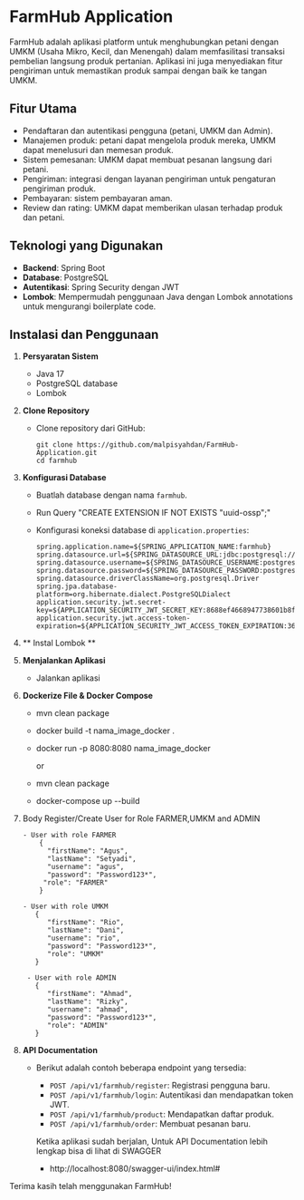 # FarmHub Application

FarmHub adalah aplikasi platform untuk menghubungkan petani dengan UMKM (Usaha Mikro, Kecil, dan Menengah) dalam memfasilitasi transaksi pembelian langsung produk pertanian. Aplikasi ini juga menyediakan fitur pengiriman untuk memastikan produk sampai dengan baik ke tangan UMKM.

## Fitur Utama

- Pendaftaran dan autentikasi pengguna (petani, UMKM dan Admin).
- Manajemen produk: petani dapat mengelola produk mereka, UMKM dapat menelusuri dan memesan produk.
- Sistem pemesanan: UMKM dapat membuat pesanan langsung dari petani.
- Pengiriman: integrasi dengan layanan pengiriman untuk pengaturan pengiriman produk.
- Pembayaran: sistem pembayaran aman.
- Review dan rating: UMKM dapat memberikan ulasan terhadap produk dan petani.

## Teknologi yang Digunakan

- **Backend**: Spring Boot
- **Database**: PostgreSQL
- **Autentikasi**: Spring Security dengan JWT
- **Lombok**: Mempermudah penggunaan Java dengan Lombok annotations untuk mengurangi boilerplate code.

## Instalasi dan Penggunaan

1. **Persyaratan Sistem**
   - Java 17
   - PostgreSQL database
   - Lombok

2. **Clone Repository**
   - Clone repository dari GitHub:

     ```
     git clone https://github.com/malpisyahdan/FarmHub-Application.git
     cd farmhub
     ```

3. **Konfigurasi Database**
   - Buatlah database dengan nama `farmhub`.
   - Run Query "CREATE EXTENSION IF NOT EXISTS "uuid-ossp";"
   - Konfigurasi koneksi database di `application.properties`:

     ```
     spring.application.name=${SPRING_APPLICATION_NAME:farmhub}
     spring.datasource.url=${SPRING_DATASOURCE_URL:jdbc:postgresql://localhost:5432/farmhub}
     spring.datasource.username=${SPRING_DATASOURCE_USERNAME:postgres}
     spring.datasource.password=${SPRING_DATASOURCE_PASSWORD:postgres}
     spring.datasource.driverClassName=org.postgresql.Driver
     spring.jpa.database-platform=org.hibernate.dialect.PostgreSQLDialect
     application.security.jwt.secret-key=${APPLICATION_SECURITY_JWT_SECRET_KEY:8688ef4668947738601b8f5d6754498fa28c7d8178b7a151c912c3b30dd7ed6d}
     application.security.jwt.access-token-expiration=${APPLICATION_SECURITY_JWT_ACCESS_TOKEN_EXPIRATION:3600000}
     
     ```
4. ** Instal Lombok **

5. **Menjalankan Aplikasi**
   - Jalankan aplikasi
  
6. **Dockerize File & Docker Compose**

   - mvn clean package
   - docker build -t nama_image_docker . 
   - docker run -p 8080:8080 nama_image_docker

     or
     
    - mvn clean package
    - docker-compose up --build
  
7. Body Register/Create User for Role FARMER,UMKM and ADMIN
    ```
    - User with role FARMER
        {
          "firstName": "Agus",
          "lastName": "Setyadi",
          "username": "agus",
          "password": "Password123*",
         "role": "FARMER"
        }

    - User with role UMKM
       {
          "firstName": "Rio",
          "lastName": "Dani",
          "username": "rio",
          "password": "Password123*",
          "role": "UMKM"
       }
    
     - User with role ADMIN
       {
          "firstName": "Ahmad",
          "lastName": "Rizky",
          "username": "ahmad",
          "password": "Password123*",
          "role": "ADMIN"
       }
    ```
   
8. **API Documentation**
   - Berikut adalah contoh beberapa endpoint yang tersedia:
     - `POST /api/v1/farmhub/register`: Registrasi pengguna baru.
     - `POST /api/v1/farmhub/login`: Autentikasi dan mendapatkan token JWT.
     - `POST /api/v1/farmhub/product`: Mendapatkan daftar produk.
     - `POST /api/v1/farmhub/order`: Membuat pesanan baru.
    
     Ketika aplikasi sudah berjalan, Untuk API Documentation lebih lengkap bisa di lihat di SWAGGER
     -  http://localhost:8080/swagger-ui/index.html#

Terima kasih telah menggunakan FarmHub!



